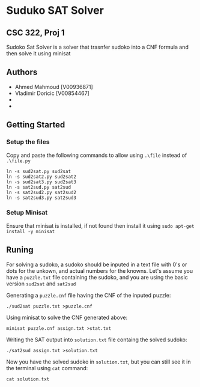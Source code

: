 # Suduko SAT Solver
## CSC 322, Proj 1
Sudoko Sat Solver is a solver that trasnfer sudoko into a CNF formula and then solve it using minisat
    
## Authors
- Ahmed Mahmoud [V00936871]
- Vladimir Doricic [V00854467]
-
-

## Getting Started
### Setup the files
Copy and paste the following commands to allow using `.\file` instead of `.\file.py`
```
ln -s sud2sat.py sud2sat
ln -s sud2sat2.py sud2sat2
ln -s sud2sat3.py sud2sat3
ln -s sat2sud.py sat2sud
ln -s sat2sud2.py sat2sud2
ln -s sat2sud3.py sat2sud3
```
### Setup Minisat
Ensure that minisat is installed, if not found then install it using 
```sudo apt-get install -y minisat```

## Runing
For solving a sudoko, a sudoko should be inputed in a text file with 0's or dots for the unkown, and actual numbers for the knowns. Let's assume you have a `puzzle.txt` file containing the sudoko, and you are using the basic version `sud2sat` and `sat2sud`

Generating a `puzzle.cnf` file having the CNF of the inputed puzzle:
```
./sud2sat puzzle.txt >puzzle.cnf
```

Using minisat to solve the CNF generated above:
```
minisat puzzle.cnf assign.txt >stat.txt
```

Writing the SAT output into `solution.txt` file containg the solved sudoko:
```
./sat2sud assign.txt >solution.txt
```

Now you have the solved sudoko in `solution.txt`, but you can still see it in the terminal using `cat` command:
```
cat solution.txt
```
